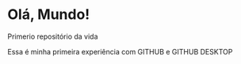 # Olá, Mundo!
 Primerio repositório da vida


Essa é minha primeira experiência com GITHUB e GITHUB DESKTOP